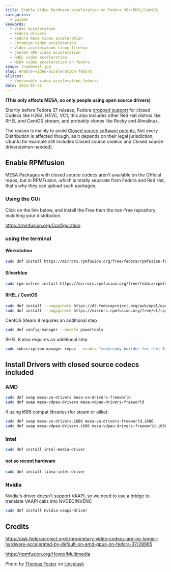 ```yaml
---
title: Enable Video hardware acceleration on Fedora 36+/RHEL/CentOS
categories:
  - guides
keywords:
  - Video Acceleration
  - Fedora drivers
  - Fedora mesa video acceleration
  - Chromium video acceleration
  - Video acceleration linux firefox
  - CentOS GPU video acceleration
  - RHEL video acceleration
  - H264 video acceleration on fedora
image: thumbnail.jpg
slug: enable-video-acceleration-fedora
aliases:
  - /en/enable-video-acceleration-fedora/
date: 2023-01-31
---
```

**(This only affects MESA, so only people using open source drivers)**
  
Shortly before Fedora 37 release, Fedora [dropped support](https://src.fedoraproject.org/rpms/mesa/c/94ef544b3f2125912dfbff4c6ef373fe49806b52?branch=rawhide) for closed Codecs like H264, HEVC, VC1, this also includes other Red Hat distros like RHEL and CentOS stream, and probably clones like Rocky and Almalinux.

The reason is mainly to avoid [Closed source software patents](https://www.phoronix.com/news/Mesa-Optional-Video-Codecs), Not every Distribution is affected though, as it depends on their legal jurisdiction, Ubuntu for example still includes Closed source codecs and Closed source drivers(when needed).

## Enable RPMfusion
MESA Packages with closed source codecs aren't available on the Official repos, but in RPMFusion, which is totally separate from Fedora and Red Hat, that's why they can upload such packages.

### Using the GUi

Click on the link below, and install the Free then the non-free repository matching your distribution.

https://rpmfusion.org/Configuration

### using the terminal

#### Workstation

```bash
sudo dnf install https://mirrors.rpmfusion.org/free/fedora/rpmfusion-free-release-$(rpm -E %fedora).noarch.rpm https://mirrors.rpmfusion.org/nonfree/fedora/rpmfusion-nonfree-release-$(rpm -E %fedora).noarch.rpm
```

#### Silverblue

```bash
sudo rpm-ostree install https://mirrors.rpmfusion.org/free/fedora/rpmfusion-free-release-$(rpm -E %fedora).noarch.rpm https://mirrors.rpmfusion.org/nonfree/fedora/rpmfusion-nonfree-release-$(rpm -E %fedora).noarch.rpm
```
#### RHEL / CentOS

```bash
sudo dnf install --nogpgcheck https://dl.fedoraproject.org/pub/epel/epel-release-latest-$(rpm -E %rhel).noarch.rpm
sudo dnf install --nogpgcheck https://mirrors.rpmfusion.org/free/el/rpmfusion-free-release-$(rpm -E %rhel).noarch.rpm https://mirrors.rpmfusion.org/nonfree/el/rpmfusion-nonfree-release-$(rpm -E %rhel).noarch.rpm
```

CentOS Steam 8 requires an additional step
```bash
sudo dnf config-manager --enable powertools
```
RHEL 8 also requires an additional step
```bash
sudo subscription-manager repos --enable "codeready-builder-for-rhel-8-$(uname -m)-rpms"
```

## Install Drivers with closed source codecs included

### AMD
```bash
sudo dnf swap mesa-va-drivers mesa-va-drivers-freeworld
sudo dnf swap mesa-vdpau-drivers mesa-vdpau-drivers-freeworld
```

If using i686 compat libraries (for steam or alike):
```bash
sudo dnf swap mesa-va-drivers.i686 mesa-va-drivers-freeworld.i686
sudo dnf swap mesa-vdpau-drivers.i686 mesa-vdpau-drivers-freeworld.i686
```

### Intel
```bash
sudo dnf install intel-media-driver
```

#### not so recent hardware
```bash
sudo dnf install libva-intel-driver
```

### Nvidia
Nvidia's driver doesn't support VAAPI, so we need to use a bridge to translate VAAPI calls into NVDEC/NVENC
```bash
sudo dnf install nvidia-vaapi-driver
```

## Credits

https://ask.fedoraproject.org/t/proprietary-video-codecs-are-no-longer-hardware-accelerated-by-default-on-amd-gpus-on-fedora-37/28965

https://rpmfusion.org/Howto/Multimedia

Photo by [Thomas Foster](https://unsplash.com/it/@thomasfos?utm_source=unsplash&utm_medium=referral&utm_content=creditCopyText)</a> on [Unsplash](https://unsplash.com/photos/vWgoeEYdtIY?utm_source=unsplash&utm_medium=referral&utm_content=creditCopyText)
  